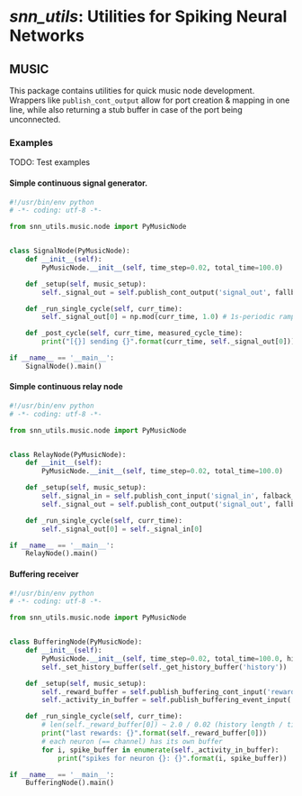 # *snn_utils*: Utilities for Spiking Neural Networks

## MUSIC

This package contains utilities for quick music node development.
Wrappers like `publish_cont_output` allow for port creation & mapping in one line,
while also returning a stub buffer in case of the port being unconnected.

### Examples

TODO: Test examples

#### Simple continuous signal generator.

```python
#!/usr/bin/env python
# -*- coding: utf-8 -*-

from snn_utils.music.node import PyMusicNode


class SignalNode(PyMusicNode):
    def __init__(self):
        PyMusicNode.__init__(self, time_step=0.02, total_time=100.0)

    def _setup(self, music_setup):
        self._signal_out = self.publish_cont_output('signal_out', fallback_width=1)

    def _run_single_cycle(self, curr_time):
        self._signal_out[0] = np.mod(curr_time, 1.0) # 1s-periodic ramp

    def _post_cycle(self, curr_time, measured_cycle_time):
        print("[{}] sending {}".format(curr_time, self._signal_out[0]))

if __name__ == '__main__':
    SignalNode().main()
```

#### Simple continuous relay node

```python
#!/usr/bin/env python
# -*- coding: utf-8 -*-

from snn_utils.music.node import PyMusicNode


class RelayNode(PyMusicNode):
    def __init__(self):
        PyMusicNode.__init__(self, time_step=0.02, total_time=100.0)

    def _setup(self, music_setup):
        self._signal_in = self.publish_cont_input('signal_in', falback_width=1)
        self._signal_out = self.publish_cont_output('signal_out', fallback_width=1)

    def _run_single_cycle(self, curr_time):
        self._signal_out[0] = self._signal_in[0]

if __name__ == '__main__':
    RelayNode().main()
```

#### Buffering receiver

```python
#!/usr/bin/env python
# -*- coding: utf-8 -*-

from snn_utils.music.node import PyMusicNode


class BufferingNode(PyMusicNode):
    def __init__(self):
        PyMusicNode.__init__(self, time_step=0.02, total_time=100.0, history_buffers={'history': 2.0})
        self._set_history_buffer(self._get_history_buffer('history'))

    def _setup(self, music_setup):
        self._reward_buffer = self.publish_buffering_cont_input('reward_in', fallback_width=1)
        self._activity_in_buffer = self.publish_buffering_event_input('activity_in', fallback_width=10, base=0)

    def _run_single_cycle(self, curr_time):
        # len(self._reward_buffer[0]) ~ 2.0 / 0.02 (history length / timestep)
        print("last rewards: {}".format(self._reward_buffer[0]))
        # each neuron (== channel) has its own buffer
        for i, spike_buffer in enumerate(self._activity_in_buffer):
            print("spikes for neuron {}: {}".format(i, spike_buffer))

if __name__ == '__main__':
    BufferingNode().main()
```
